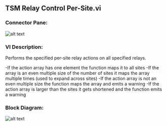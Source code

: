 ## **TSM Relay Control Per-Site.vi**
### Connector Pane:
![alt text](/images/Instrument%20Control/Relay/TSM%20Relay%20Control%20Per-Site.vic.png "TSM Relay Control Per-Site.vi connector pane")

### VI Description:
Performs the specified per-site relay actions on all specified relays. 

-If the action array has one element the function maps it to all sites
-If the array is an even multiple size of the number of sites it maps the array multiple times (used to expand across sites)
-If the action array is not an even multiple size the function maps the array and emits a warning
-If the action array is larger than the sites it gets shortened and the function emits a warning

### Block Diagram:
![alt text](/images/Instrument%20Control/Relay/TSM%20Relay%20Control%20Per-Site.vid.png "TSM Relay Control Per-Site.vi block diagram")
